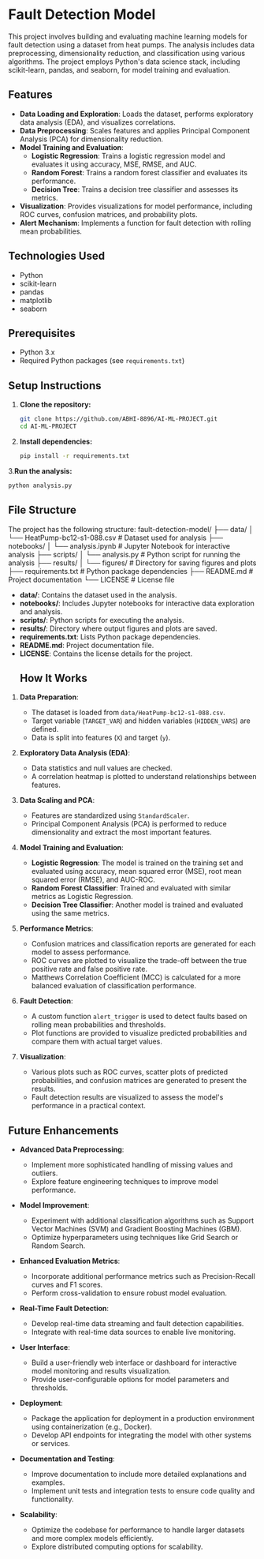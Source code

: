 # Fault Detection Model

This project involves building and evaluating machine learning models for fault detection using a dataset from heat pumps. The analysis includes data preprocessing, dimensionality reduction, and classification using various algorithms. The project employs Python's data science stack, including scikit-learn, pandas, and seaborn, for model training and evaluation.

## Features

- **Data Loading and Exploration**: Loads the dataset, performs exploratory data analysis (EDA), and visualizes correlations.
- **Data Preprocessing**: Scales features and applies Principal Component Analysis (PCA) for dimensionality reduction.
- **Model Training and Evaluation**:
  - **Logistic Regression**: Trains a logistic regression model and evaluates it using accuracy, MSE, RMSE, and AUC.
  - **Random Forest**: Trains a random forest classifier and evaluates its performance.
  - **Decision Tree**: Trains a decision tree classifier and assesses its metrics.
- **Visualization**: Provides visualizations for model performance, including ROC curves, confusion matrices, and probability plots.
- **Alert Mechanism**: Implements a function for fault detection with rolling mean probabilities.

## Technologies Used

- Python
- scikit-learn
- pandas
- matplotlib
- seaborn

## Prerequisites

- Python 3.x
- Required Python packages (see `requirements.txt`)

## Setup Instructions

1. **Clone the repository:**

   ```bash
   git clone https://github.com/ABHI-8896/AI-ML-PROJECT.git
   cd AI-ML-PROJECT
    ```
2. **Install dependencies:**
   ```bash
   pip install -r requirements.txt

3.**Run the analysis:**
 ```bash
python analysis.py
 ```
## File Structure

The project has the following structure:
fault-detection-model/ ├── data/ │ └── HeatPump-bc12-s1-088.csv # Dataset used for analysis ├── notebooks/ │ └── analysis.ipynb # Jupyter Notebook for interactive analysis ├── scripts/ │ └── analysis.py # Python script for running the analysis ├── results/ │ └── figures/ # Directory for saving figures and plots ├── requirements.txt # Python package dependencies ├── README.md # Project documentation └── LICENSE # License file

- **data/**: Contains the dataset used in the analysis.
- **notebooks/**: Includes Jupyter notebooks for interactive data exploration and analysis.
- **scripts/**: Python scripts for executing the analysis.
- **results/**: Directory where output figures and plots are saved.
- **requirements.txt**: Lists Python package dependencies.
- **README.md**: Project documentation file.
- **LICENSE**: Contains the license details for the project.
  ## How It Works

1. **Data Preparation**:
   - The dataset is loaded from `data/HeatPump-bc12-s1-088.csv`.
   - Target variable (`TARGET_VAR`) and hidden variables (`HIDDEN_VARS`) are defined.
   - Data is split into features (`X`) and target (`y`).

2. **Exploratory Data Analysis (EDA)**:
   - Data statistics and null values are checked.
   - A correlation heatmap is plotted to understand relationships between features.

3. **Data Scaling and PCA**:
   - Features are standardized using `StandardScaler`.
   - Principal Component Analysis (PCA) is performed to reduce dimensionality and extract the most important features.

4. **Model Training and Evaluation**:
   - **Logistic Regression**: The model is trained on the training set and evaluated using accuracy, mean squared error (MSE), root mean squared error (RMSE), and AUC-ROC.
   - **Random Forest Classifier**: Trained and evaluated with similar metrics as Logistic Regression.
   - **Decision Tree Classifier**: Another model is trained and evaluated using the same metrics.

5. **Performance Metrics**:
   - Confusion matrices and classification reports are generated for each model to assess performance.
   - ROC curves are plotted to visualize the trade-off between the true positive rate and false positive rate.
   - Matthews Correlation Coefficient (MCC) is calculated for a more balanced evaluation of classification performance.

6. **Fault Detection**:
   - A custom function `alert_trigger` is used to detect faults based on rolling mean probabilities and thresholds.
   - Plot functions are provided to visualize predicted probabilities and compare them with actual target values.

7. **Visualization**:
   - Various plots such as ROC curves, scatter plots of predicted probabilities, and confusion matrices are generated to present the results.
   - Fault detection results are visualized to assess the model's performance in a practical context.
## Future Enhancements

- **Advanced Data Preprocessing**:
  - Implement more sophisticated handling of missing values and outliers.
  - Explore feature engineering techniques to improve model performance.

- **Model Improvement**:
  - Experiment with additional classification algorithms such as Support Vector Machines (SVM) and Gradient Boosting Machines (GBM).
  - Optimize hyperparameters using techniques like Grid Search or Random Search.

- **Enhanced Evaluation Metrics**:
  - Incorporate additional performance metrics such as Precision-Recall curves and F1 scores.
  - Perform cross-validation to ensure robust model evaluation.

- **Real-Time Fault Detection**:
  - Develop real-time data streaming and fault detection capabilities.
  - Integrate with real-time data sources to enable live monitoring.

- **User Interface**:
  - Build a user-friendly web interface or dashboard for interactive model monitoring and results visualization.
  - Provide user-configurable options for model parameters and thresholds.

- **Deployment**:
  - Package the application for deployment in a production environment using containerization (e.g., Docker).
  - Develop API endpoints for integrating the model with other systems or services.

- **Documentation and Testing**:
  - Improve documentation to include more detailed explanations and examples.
  - Implement unit tests and integration tests to ensure code quality and functionality.

- **Scalability**:
  - Optimize the codebase for performance to handle larger datasets and more complex models efficiently.
  - Explore distributed computing options for scalability.



